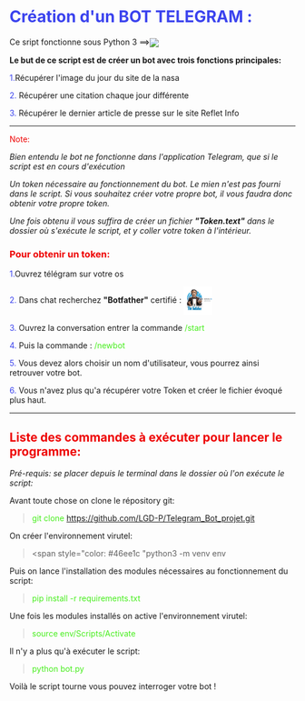 # <span style="color:  #3b43ee  ">Création d'un BOT TELEGRAM :</span>

Ce sript fonctionne sous Python 3 ==><img src="https://cdn.jsdelivr.net/gh/devicons/devicon/icons/python/python-original-wordmark.svg" width=50 align=center>

**Le but de ce script est de créer un bot avec trois fonctions principales:**

<span style="color:  #3b43ee  ">1.</span>Récupérer l'image du jour du site de la nasa

<span style="color:  #3b43ee  ">2.</span> Récupérer une citation chaque jour différente

<span style="color:  #3b43ee  ">3.</span> Récupérer le dernier article de presse sur le site Reflet Info

---

<span style ="color:  #ee0101  ">Note:</span>

_Bien entendu le bot ne fonctionne dans l'application Telegram, que si le script est en cours d'exécution_

_Un token nécessaire au fonctionnement du bot. Le mien n'est pas fourni dans le script. Si vous souhaitez créer votre propre bot, il vous faudra donc obtenir votre propre token._

_Une fois obtenu il vous suffira de créer un fichier ***"Token.text"*** dans le dossier où s'exécute le script, et y coller votre token à l'intérieur._

### <span style ="color:  #ee0101  ">Pour obtenir un token:</span>

<span style="color:  #3b43ee  ">1.</span>Ouvrez télégram sur votre os

<span style="color:  #3b43ee  ">2.</span> Dans chat recherchez **"Botfather"** certifié : <img src="Botfather.png" width=50 align=center>

<span style="color:  #3b43ee  ">3.</span> Ouvrez la conversation entrer la commande <span style="color:  #46ee1c  ">/start</span>

<span style="color:  #3b43ee  ">4.</span> Puis la commande : <span style="color:  #46ee1c  ">/newbot </span>

<span style="color:  #3b43ee  ">5.</span> Vous devez alors choisir un nom d'utilisateur, vous pourrez ainsi retrouver votre bot.

<span style="color:  #3b43ee  ">6.</span> Vous n'avez plus qu'a récupérer votre Token et créer le fichier évoqué plus haut.

---

## <span style="color:  #ee0101 ">Liste des commandes à exécuter pour lancer le programme:</span>

_Pré-requis: se placer depuis le terminal dans le dossier où l'on exécute le script:_

Avant toute chose on clone le répository git:

> <span style="color:  #46ee1c  ">git clone https://github.com/LGD-P/Telegram_Bot_projet.git</span>

On créer l'environnement virutel:

> <span style="color:  #46ee1c  "python3 -m venv env</span>

Puis on lance l'installation des modules nécessaires au fonctionnement du script:

> <span style="color:  #46ee1c  ">pip install -r requirements.txt</span>

Une fois les modules installés on active l'environnement virutel:

> <span style="color:  #46ee1c  ">source env/Scripts/Activate</span>

Il n'y a plus qu'à exécuter le script:

> <span style="color:  #46ee1c  ">python bot.py</span>

Voilà le script tourne vous pouvez interroger votre bot !
